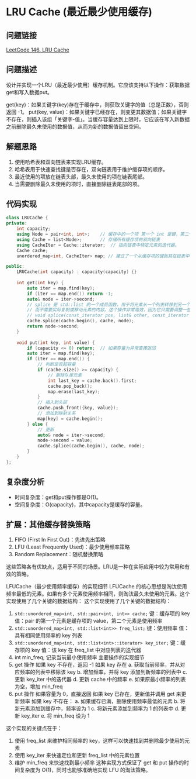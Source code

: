 # LRU Cache (最近最少使用缓存)

## 问题链接
[LeetCode 146. LRU Cache](https://leetcode.com/problems/lru-cache/)

## 问题描述
设计并实现一个LRU（最近最少使用）缓存机制。它应该支持以下操作：获取数据get和写入数据put。

get(key)：如果关键字(key)存在于缓存中，则获取关键字的值（总是正数），否则返回 -1。
put(key, value)：如果关键字已经存在，则变更其数据值；如果关键字不存在，则插入该组「关键字-值」。当缓存容量达到上限时，它应该在写入新数据之前删除最久未使用的数据值，从而为新的数据值留出空间。

## 解题思路
1. 使用哈希表和双向链表来实现LRU缓存。
2. 哈希表用于快速查找键是否存在，双向链表用于维护缓存项的顺序。
3. 最近使用的项放在链表头部，最久未使用的项在链表尾部。
4. 当需要删除最久未使用的项时，直接删除链表尾部的项。

## 代码实现
```cpp
class LRUCache {
private:
    int capacity;
    using Node = pair<int, int>;    // 缓存中的一个项 第一个 int 是键，第二个 int 是值。 存key是为了后续删除的时候快速删除映射关系
    using Cache = list<Node>;       // 存储所有缓存项的双向链表
    using CacheIter = Cache::iterator;  // 指向链表中特定元素的迭代器。
    Cache cache; 
    unordered_map<int, CacheIter> map; // 建立了一个从缓存项的键到其在链表中位置的映射

public:
    LRUCache(int capacity) : capacity(capacity) {}
    
    int get(int key) {
        auto iter = map.find(key);
        if (iter == map.end()) return -1;
        auto& node = iter->second;
        // splice 是 std::list 的一个成员函数，用于将元素从一个列表转移到另一个列表（或同一个列表的不同位置），
        // 而不需要实际复制或移动元素的内容。这个操作非常高效，因为它只需要调整一些指针，而不需要分配或释放内存。
        // void splice(const_iterator pos, list& other, const_iterator it);
        cache.splice(cache.begin(), cache, node);
        return node->second;
    }
    
    void put(int key, int value) {
        if (capacity <= 0) return;  // 如果容量为异常直接返回
        auto iter = map.find(key);
        if (iter == map.end()) {
            // 判断是否超容量
            if (cache.size() >= capacity) {
                // 删除队尾元素
                int last_key = cache.back().first;
                cache.pop_back();
                map.erase(last_key);
            }
            // 插入到头部
            cache.push_front({key, value});
            // 添加到映射关系
            map[key] = cache.begin();
        } else {
            // 更新
            auto& node = iter->second;
            node->second = value;
            cache.splice(cache.begin(), cache, node);
        }
    }
};
```

## 复杂度分析
- 时间复杂度：get和put操作都是O(1)。
- 空间复杂度：O(capacity)，其中capacity是缓存的容量。

## 扩展：其他缓存替换策略
1. FIFO (First In First Out)：先进先出策略
2. LFU (Least Frequently Used)：最少使用频率策略
3. Random Replacement：随机替换策略

这些策略各有优缺点，适用于不同的场景。LRU是一种在实际应用中较为常用和有效的策略。



LFUCache（最少使用频率缓存）的实现细节
LFUCache 的核心思想是淘汰使用频率最低的元素。如果有多个元素使用频率相同，则淘汰最久未使用的元素。这个实现使用了几个关键的数据结构：
这个实现使用了几个关键的数据结构：
1. `std::unordered_map<int, std::pair<int, int>> cache;`
键：缓存项的 key
值：pair 的第一个元素是缓存项的 value，第二个元素是使用频率
2. `std::unordered_map<int, std::list<int>> freq_list;`
键：使用频率
值：具有相同使用频率的 key 列表
3. `std::unordered_map<int, std::list<int>::iterator> key_iter;`
键：缓存项的 key
值：该 key 在 freq_list 中对应列表的迭代器
4. int min_freq;
记录当前最小使用频率
主要操作的实现细节
1. get 操作
    如果 key 不存在，返回 -1
    如果 key 存在
        a. 获取当前频率，并从对应频率的列表中移除该 key
        b. 增加频率，并将 key 添加到新频率的列表中
        c. 更新 key_iter 中的迭代器
        d. 更新 cache 中的频率
        e. 如果原最小频率的列表为空，增加 min_freq
2. put 操作
    如果容量为 0，直接返回
    如果 key 已存在，更新值并调用 get 来更新频率
    如果 key 不存在：
        a. 如果缓存已满，删除使用频率最低的元素
        b. 将新元素添加到缓存中，频率设为 1
        c. 将新元素添加到频率为 1 的列表中
        d. 更新 key_iter
        e. 将 min_freq 设为 1

这个实现的关键点在于：
1. 使用 freq_list 来维护相同频率的 key，这样可以快速找到并删除最少使用的元素
2. 使用 key_iter 来快速定位和更新 freq_list 中的元素位置
3. 维护 min_freq 来快速找到最小频率
这种实现方式保证了 get 和 put 操作的时间复杂度为 O(1)，同时也能够准确地实现 LFU 的淘汰策略。